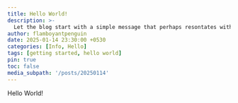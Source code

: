 ```yaml
---
title: Hello World!
description: >-
  Let the blog start with a simple message that perhaps resontates with everyone
author: flamboyantpenguin
date: 2025-01-14 23:30:00 +0530
categories: [Info, Hello]
tags: [getting started, hello world]
pin: true
toc: false
media_subpath: '/posts/20250114'
---
```


Hello World!
